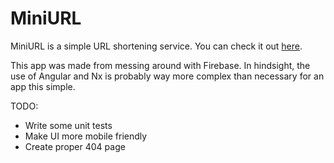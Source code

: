 # MiniURL

MiniURL is a simple URL shortening service. You can check it out [here](https://miniurl.web.app/).

This app was made from messing around with Firebase. In hindsight, the use of Angular and Nx is probably way more complex than necessary for an app this simple.

TODO:

- Write some unit tests
- Make UI more mobile friendly
- Create proper 404 page
